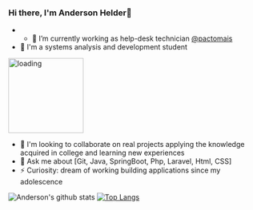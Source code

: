 ### Hi there, I'm Anderson Helder👋


- - 🔭 I’m currently working as help-desk technician [@pactomais](https://pactomais.com.br)
- 🌱 I'm a systems analysis and development student
<img src="https://c.tenor.com/l6xMWS1HEtIAAAAi/loading-load.gif" alt="loading" width="150px"/> 


- 👯 I'm looking to collaborate on real projects applying the knowledge acquired in college and learning new experiences
- 💬 Ask me about [Git, Java, SpringBoot, Php, Laravel, Html, CSS]
- ⚡ Curiosity: dream of working building applications since my adolescence


![Anderson's github stats](https://github-readme-stats.vercel.app/api?username=AndersonHelder93&show_icons=true&theme=merko)
[![Top Langs](https://github-readme-stats.vercel.app/api/top-langs/?username=AndersonHelder93&layout=compact)](https://github.com/anuraghazra/github-readme-stats)
